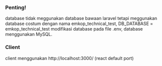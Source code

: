 ### Penting!
database tidak meggunakan database bawaan laravel tetapi meggunakan database costum dengan nama emkop_technical_test, DB_DATABASE = emkop_technical_test modifikasi database pada file .env, database menggunakan MySQL.

### Client
client menggunakan http://localhost:3000/ (react default port)